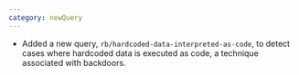 ```yaml
---
category: newQuery
---
```

* Added a new query, `rb/hardcoded-data-interpreted-as-code`, to detect cases where hardcoded data is executed as code, a technique associated with backdoors.
